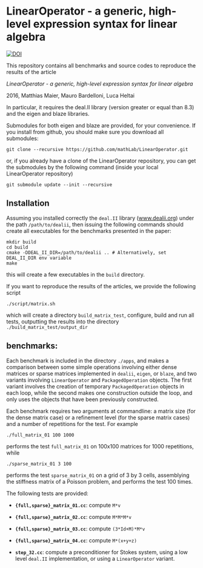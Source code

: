 # LinearOperator - a generic, high-level expression syntax for linear algebra

[![DOI](https://zenodo.org/badge/4899/mathLab/LinearOperator.svg)](https://zenodo.org/badge/latestdoi/4899/mathLab/LinearOperator)

This repository contains all benchmarks and source codes to reproduce the 
results of the article

*LinearOperator - a generic, high-level expression syntax for linear algebra*

2016, Matthias Maier, Mauro Bardelloni, Luca Heltai

In particular, it requires the deal.II library (version greater or equal than 8.3)
and the eigen and blaze libraries.

Submodules for both eigen and blaze are provided, for your convenience. If you install
from github, you should make sure you download all submodules:

    git clone --recursive https://github.com/mathLab/LinearOperator.git

or, if you already have a clone of the LinearOperator repository, you can get the 
submodules by the following command (inside your local LinearOperator repository)

    git submodule update --init --recursive

## Installation

Assuming you installed correctly the `deal.II` library (www.dealii.org) under the path 
`/path/to/dealii`, then issuing the following commands should create all executables 
for the benchmarks presented in the paper: 

    mkdir build
    cd build
    cmake -DDEAL_II_DIR=/path/to/dealii .. # Alternatively, set DEAL_II_DIR env variable
    make 

this will create a few executables in the `build` directory.

If you want to reproduce the results of the articles, we provide the following script
    
    ./script/matrix.sh

which will create a directory `build_matrix_test`, configure, build and run all tests, 
outputting the results into the directory `./build_matrix_test/output_dir`

## benchmarks:

Each benchmark is included in the directory `./apps`, and makes a comparison between
some simple operations involving either dense matrices or sparse matrices implemented 
in `dealii`, `eigen`, or `blaze`, and two variants involving `LinearOperator` and 
`PackagedOperation` objects. The first variant involves the creation of temporary 
`PackagedOperation` objects in each loop, while the second makes one construction 
outside the loop, and only uses the objects that have been previously constructed. 

Each benchmark requires two arguments at commandline: a matrix size (for the dense
matrix case) or a refinement level (for the sparse matrix cases) and a number of 
repetitions for the test. For example

    ./full_matrix_01 100 1000

performs the test `full_matrix_01` on 100x100 matrices for 1000 repetitions, while

    ./sparse_matrix_01 3 100

performs the test `sparse_matrix_01` on a grid of 3 by 3 cells, assemblying the
stiffness matrix of a Poisson problem, and performs the test 100 times.

The following tests are provided:

- **`{full,sparse}_matrix_01.cc`**: compute `M*v`

- **`{full,sparse}_matrix_02.cc`**: compute `M*M*M*v`

- **`{full,sparse}_matrix_03.cc`**: compute `(3*Id+M)*M*v`

- **`{full,sparse}_matrix_04.cc`**: compute `M*(x+y+z)`

- **`step_32.cc`**: compute a preconditioner for Stokes system, using a low level `deal.II` implementation, 
or using a `LinearOperator` variant.
